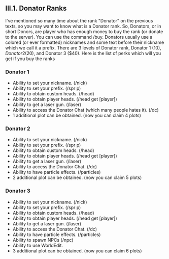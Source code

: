 <h2>III.1. Donator Ranks</h2>

I've mentioned so many time about the rank "Donator" on the previous texts, so you may want to know what is a Donator rank. So, Donators, or in short Donors, are player who has enough money to buy the rank (or donate to the server). You can use the command /buy. Donators usually use a colored (or ever formatted) nicknames and some text before their nickname which we call it a prefix. There are 3 levels of Donator rank, Donator 1 ($10), Donator 2 ($20), and Donator 3 ($40). Here is the list of perks which will you get if you buy the ranks

### Donator 1
- Ability to set your nickname. (/nick)
- Ability to set your prefix. (/spr p)
- Ability to obtain custom heads. (/head)
- Ability to obtain player heads. (/head get [player])
- Ability to get a laser gun. (/laser)
- Ability to access the Donator Chat (which many people hates it). (/dc)
- 1 additional plot can be obtained. (now you can claim 4 plots)

### Donator 2
- Ability to set your nickname. (/nick)
- Ability to set your prefix. (/spr p)
- Ability to obtain custom heads. (/head)
- Ability to obtain player heads. (/head get [player])
- Ability to get a laser gun. (/laser)
- Ability to access the Donator Chat. (/dc)
- Ability to have particle effects. (/particles)
- 2 additional plot can be obtained. (now you can claim 5 plots)

### Donator 3
- Ability to set your nickname. (/nick)
- Ability to set your prefix. (/spr p)
- Ability to obtain custom heads. (/head)
- Ability to obtain player heads. (/head get [player])
- Ability to get a laser gun. (/laser)
- Ability to access the Donator Chat. (/dc)
- Ability to have particle effects. (/particles)
- Ability to spawn NPCs (/npc)
- Ability to use WorldEdit.
- 3 additional plot can be obtained. (now you can claim 6 plots)
